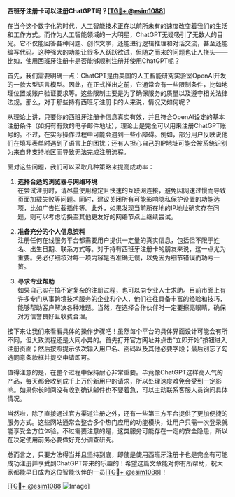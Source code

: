 **西班牙注册卡可以注册ChatGPT吗？[[TG💪+ @esim1088](https://t.me/s/esim1088)]**

在当今这个数字化的时代，人工智能技术正在以前所未有的速度改变着我们的生活和工作方式。而作为人工智能领域的一大明星，ChatGPT无疑吸引了无数人的目光。它不仅能回答各种问题、创作文字，还能进行逻辑推理和对话交流，甚至还能编写代码。这种强大的功能让很多人跃跃欲试，但随之而来的问题也让人挠头——比如，使用西班牙注册卡是否能够顺利注册并使用ChatGPT呢？

首先，我们需要明确一点：ChatGPT是由美国的人工智能研究实验室OpenAI开发的一款大型语言模型。因此，在正式推出之前，它通常会有一些限制条件，比如地理位置或账户验证要求等。这些限制主要是为了确保服务的质量以及遵守相关法律法规。那么，对于那些持有西班牙注册卡的人来说，情况又如何呢？

从理论上讲，只要你的西班牙注册卡信息真实有效，并且符合OpenAI设定的基本注册条件（如拥有有效的电子邮件地址），理论上是完全可以用来注册ChatGPT账号的。不过，在实际操作过程中可能会遇到一些小障碍。例如，部分用户反映说他们在填写表单时遇到了语言上的困扰；还有人担心自己的IP地址可能会被系统识别为来自非支持地区而导致无法完成注册流程。

面对这些问题，我们可以采取几种策略来提高成功率：

1. **选择合适的浏览器与网络环境**  
   在尝试注册时，请尽量使用稳定且快速的互联网连接，避免因网速过慢而导致页面加载失败等问题。同时，建议关闭所有可能影响隐私保护设置的功能选项，比如广告拦截插件等。此外，如果发现当前所在地的IP地址确实存在问题，则可以考虑切换至其他更友好的网络节点上继续尝试。

2. **准备充分的个人信息资料**  
   注册任何在线服务平台都需要用户提供一定量的真实信息，包括但不限于姓名、出生日期、联系方式等。对于持有西班牙注册卡的朋友来说，这一点尤为重要。务必仔细核对每一项内容是否准确无误，以免因为细节错误而功亏一篑。

3. **寻求专业帮助**  
   如果自己实在搞不定复杂的注册过程，也可以向专业人士求助。目前市面上有许多专门从事跨境技术服务的企业和个人，他们往往具备丰富的经验和技巧，能够帮助客户解决各种难题。当然，在选择合作伙伴时一定要擦亮眼睛，确保对方信誉良好且收费合理。

接下来让我们来看看具体的操作步骤吧！虽然每个平台的具体界面设计可能会有所不同，但大致流程还是大同小异的。首先打开官方网址并点击“立即开始”按钮进入注册页面；然后按照提示依次输入用户名、密码以及其他必要字段；最后别忘了勾选同意条款框并提交申请即可。

值得注意的是，在整个过程中保持耐心非常重要。毕竟像ChatGPT这样高人气的产品，每天都会收到成千上万份新用户的请求，所以处理速度难免会受到一定影响。如果你长时间没有收到确认邮件也不要着急，可以主动联系客服人员询问具体情况。

当然啦，除了直接通过官方渠道注册之外，还有一些第三方平台提供了更加便捷的服务方式。这些网站通常会整合多个热门应用的功能模块，让用户只需一次登录就能享受全方位体验。不过需要注意的是，这类服务可能存在一定的安全隐患，所以在决定使用前务必要做好充分调查研究。

总而言之，只要方法得当并且坚持到底，即使是使用西班牙注册卡也是完全有可能成功注册并享受到ChatGPT带来的乐趣的！希望这篇文章能对你有所帮助，祝大家都能早日成为这位智能伙伴的一员[[TG💪+ @esim1088](https://t.me/s/esim1088)]！

[[TG💪+ @esim1088](https://t.me/s/esim1088) ![Image](https://i.postimg.cc/4NQfJmqS/Snipaste-2025-05-13-00-14-12.png)]